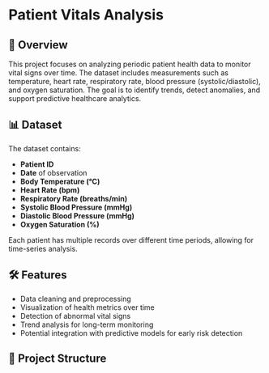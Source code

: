 # Patient Vitals Analysis

## 📌 Overview
This project focuses on analyzing periodic patient health data to monitor vital signs over time. The dataset includes measurements such as temperature, heart rate, respiratory rate, blood pressure (systolic/diastolic), and oxygen saturation. The goal is to identify trends, detect anomalies, and support predictive healthcare analytics.

## 📊 Dataset
The dataset contains:
- **Patient ID**  
- **Date** of observation  
- **Body Temperature (°C)**  
- **Heart Rate (bpm)**  
- **Respiratory Rate (breaths/min)**  
- **Systolic Blood Pressure (mmHg)**  
- **Diastolic Blood Pressure (mmHg)**  
- **Oxygen Saturation (%)**

Each patient has multiple records over different time periods, allowing for time-series analysis.

## 🛠 Features
- Data cleaning and preprocessing  
- Visualization of health metrics over time  
- Detection of abnormal vital signs  
- Trend analysis for long-term monitoring  
- Potential integration with predictive models for early risk detection

## 📂 Project Structure
